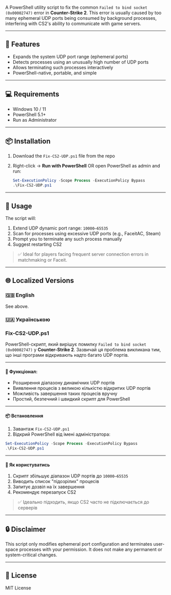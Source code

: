 
A PowerShell utility script to fix the common `Failed to bind socket (0x00002747)` error in **Counter-Strike 2**. This error is usually caused by too many ephemeral UDP ports being consumed by background processes, interfering with CS2's ability to communicate with game servers.

---

## 🚀 Features

* Expands the system UDP port range (ephemeral ports)
* Detects processes using an unusually high number of UDP ports
* Allows terminating such processes interactively
* PowerShell-native, portable, and simple

---

## 💻 Requirements

* Windows 10 / 11
* PowerShell 5.1+
* Run as Administrator

---

## 📦 Installation

1. Download the `Fix-CS2-UDP.ps1` file from the repo
2. Right-click → **Run with PowerShell** OR open PowerShell as admin and run:

   ```powershell
   Set-ExecutionPolicy -Scope Process -ExecutionPolicy Bypass
   .\Fix-CS2-UDP.ps1
   ```

---

## 📘 Usage

The script will:

1. Extend UDP dynamic port range: `10000–65535`
2. Scan for processes using excessive UDP ports (e.g., FaceitAC, Steam)
3. Prompt you to terminate any such process manually
4. Suggest restarting CS2

> ✅ Ideal for players facing frequent server connection errors in matchmaking or Faceit.

---

## 🌐 Localized Versions

### 🇬🇧 English

See above.

### 🇺🇦 Українською

### Fix-CS2-UDP.ps1

PowerShell-скрипт, який вирішує помилку `Failed to bind socket (0x00002747)` у **Counter-Strike 2**. Зазвичай ця проблема викликана тим, що інші програми відкривають надто багато UDP портів.

---

#### 🔧 Функціонал:

* Розширення діапазону динамічних UDP портів
* Виявлення процесів з великою кількістю відкритих UDP портів
* Можливість завершення таких процесів вручну
* Простий, безпечний і швидкий скрипт для PowerShell

---

#### 📦 Встановлення

1. Завантаж `Fix-CS2-UDP.ps1`
2. Відкрий PowerShell від імені адміністратора:

```powershell
Set-ExecutionPolicy -Scope Process -ExecutionPolicy Bypass
.\Fix-CS2-UDP.ps1
```

---

#### 📘 Як користуватись

1. Скрипт збільшує діапазон UDP портів до `10000–65535`
2. Виводить список "підозрілих" процесів
3. Запитує дозвіл на їх завершення
4. Рекомендує перезапуск CS2

> ✅ Ідеально підходить, якщо CS2 часто не підключається до серверів

---

## 🔒 Disclaimer

This script only modifies ephemeral port configuration and terminates user-space processes with your permission. It does not make any permanent or system-critical changes.

---

## 📜 License

MIT License
